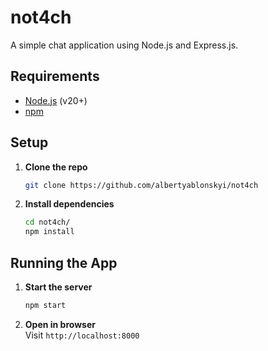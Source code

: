 # not4ch

A simple chat application using Node.js and Express.js.

## Requirements
- [Node.js](https://nodejs.org/) (v20+)
- [npm](https://www.npmjs.com/)

## Setup

1. **Clone the repo**  
   ```bash
   git clone https://github.com/albertyablonskyi/not4ch
   ```

2. **Install dependencies**  
   ```bash
   cd not4ch/
   npm install
   ```

## Running the App

1. **Start the server**  
   ```bash
   npm start
   ```

2. **Open in browser**  
   Visit `http://localhost:8000`
